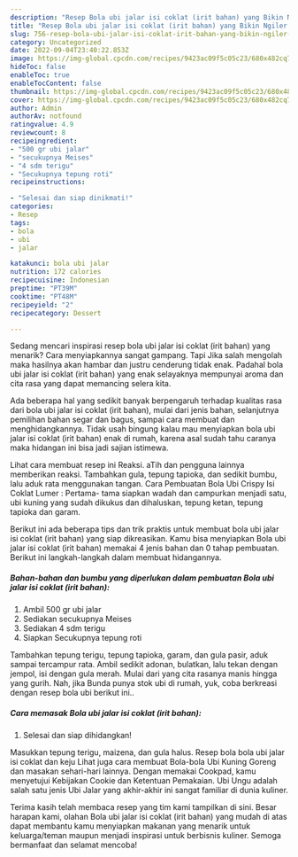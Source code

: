 ```yaml
---
description: "Resep Bola ubi jalar isi coklat (irit bahan) yang Bikin Ngiler , Enak"
title: "Resep Bola ubi jalar isi coklat (irit bahan) yang Bikin Ngiler , Enak"
slug: 756-resep-bola-ubi-jalar-isi-coklat-irit-bahan-yang-bikin-ngiler-enak
category: Uncategorized
date: 2022-09-04T23:40:22.853Z
image: https://img-global.cpcdn.com/recipes/9423ac09f5c05c23/680x482cq70/bola-ubi-jalar-isi-coklat-irit-bahan-foto-resep-utama.jpg
hideToc: false
enableToc: true
enableTocContent: false
thumbnail: https://img-global.cpcdn.com/recipes/9423ac09f5c05c23/680x482cq70/bola-ubi-jalar-isi-coklat-irit-bahan-foto-resep-utama.jpg
cover: https://img-global.cpcdn.com/recipes/9423ac09f5c05c23/680x482cq70/bola-ubi-jalar-isi-coklat-irit-bahan-foto-resep-utama.jpg
author: Admin
authorAv: notfound
ratingvalue: 4.9
reviewcount: 8
recipeingredient:
- "500 gr ubi jalar"
- "secukupnya Meises"
- "4 sdm terigu"
- "Secukupnya tepung roti"
recipeinstructions:

- "Selesai dan siap dinikmati!"
categories:
- Resep
tags:
- bola
- ubi
- jalar

katakunci: bola ubi jalar 
nutrition: 172 calories
recipecuisine: Indonesian
preptime: "PT39M"
cooktime: "PT48M"
recipeyield: "2"
recipecategory: Dessert

---
```



Sedang mencari inspirasi resep bola ubi jalar isi coklat (irit bahan) yang menarik? Cara menyiapkannya sangat gampang. Tapi Jika salah mengolah maka hasilnya akan hambar dan justru cenderung tidak enak. Padahal bola ubi jalar isi coklat (irit bahan) yang enak selayaknya mempunyai aroma dan cita rasa yang dapat memancing selera kita.


Ada beberapa hal yang sedikit banyak berpengaruh terhadap kualitas rasa dari bola ubi jalar isi coklat (irit bahan), mulai dari jenis bahan, selanjutnya pemilihan bahan segar dan bagus, sampai cara membuat dan menghidangkannya. Tidak usah bingung kalau mau menyiapkan bola ubi jalar isi coklat (irit bahan) enak di rumah, karena asal sudah tahu caranya maka hidangan ini bisa jadi sajian istimewa.

Lihat cara membuat resep ini Reaksi. aTih dan pengguna lainnya memberikan reaksi. Tambahkan gula, tepung tapioka, dan sedikit bumbu, lalu aduk rata menggunakan tangan. Cara Pembuatan Bola Ubi Crispy Isi Coklat Lumer : Pertama- tama siapkan wadah dan campurkan menjadi satu, ubi kuning yang sudah dikukus dan dihaluskan, tepung ketan, tepung tapioka dan garam.


Berikut ini ada beberapa tips dan trik praktis untuk membuat bola ubi jalar isi coklat (irit bahan) yang siap dikreasikan. Kamu bisa menyiapkan Bola ubi jalar isi coklat (irit bahan) memakai 4 jenis bahan dan 0 tahap pembuatan. Berikut ini langkah-langkah dalam membuat hidangannya.

<!--inarticleads1-->

##### Bahan-bahan dan bumbu yang diperlukan dalam pembuatan Bola ubi jalar isi coklat (irit bahan):

1. Ambil 500 gr ubi jalar
1. Sediakan secukupnya Meises
1. Sediakan 4 sdm terigu
1. Siapkan Secukupnya tepung roti


Tambahkan tepung terigu, tepung tapioka, garam, dan gula pasir, aduk sampai tercampur rata. Ambil sedikit adonan, bulatkan, lalu tekan dengan jempol, isi dengan gula merah. Mulai dari yang cita rasanya manis hingga yang gurih. Nah, jika Bunda punya stok ubi di rumah, yuk, coba berkreasi dengan resep bola ubi berikut ini.. 

<!--inarticleads2-->

##### Cara memasak Bola ubi jalar isi coklat (irit bahan):


1. Selesai dan siap dihidangkan!

Masukkan tepung terigu, maizena, dan gula halus. Resep bola bola ubi jalar isi coklat dan keju Lihat juga cara membuat Bola-bola Ubi Kuning Goreng dan masakan sehari-hari lainnya. Dengan memakai Cookpad, kamu menyetujui Kebijakan Cookie dan Ketentuan Pemakaian. Ubi Ungu adalah salah satu jenis Ubi Jalar yang akhir-akhir ini sangat familiar di dunia kuliner. 

Terima kasih telah membaca resep yang tim kami tampilkan di sini. Besar harapan kami, olahan Bola ubi jalar isi coklat (irit bahan) yang mudah di atas dapat membantu kamu menyiapkan makanan yang menarik untuk keluarga/teman maupun menjadi inspirasi untuk berbisnis kuliner. Semoga bermanfaat dan selamat mencoba!
